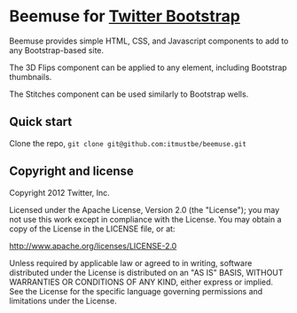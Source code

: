 Beemuse for [Twitter Bootstrap](http://twitter.github.com/bootstrap)
=================

Beemuse provides simple HTML, CSS, and Javascript components to add to any Bootstrap-based site.

The 3D Flips component can be applied to any element, including Bootstrap thumbnails.

The Stitches component can be used similarly to Bootstrap wells.



Quick start
-----------

Clone the repo, `git clone git@github.com:itmustbe/beemuse.git`



Copyright and license
---------------------

Copyright 2012 Twitter, Inc.

Licensed under the Apache License, Version 2.0 (the "License");
you may not use this work except in compliance with the License.
You may obtain a copy of the License in the LICENSE file, or at:

   http://www.apache.org/licenses/LICENSE-2.0

Unless required by applicable law or agreed to in writing, software
distributed under the License is distributed on an "AS IS" BASIS,
WITHOUT WARRANTIES OR CONDITIONS OF ANY KIND, either express or implied.
See the License for the specific language governing permissions and
limitations under the License.
